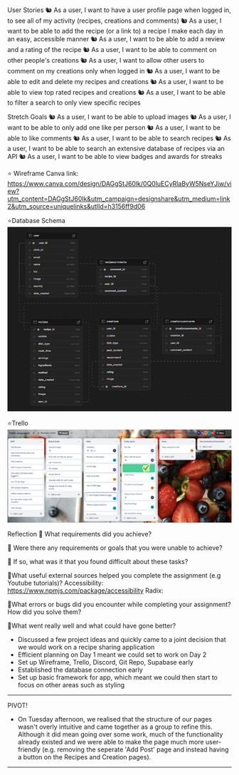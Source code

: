 User Stories
🐿️ As a user, I want to have a user profile page when logged in, to see all of my activity (recipes, creations and comments)
🐿️ As a user, I want to be able to add the recipe (or a link to) a recipe I make each day in an easy, accessible manner
🐿️ As a user, I want to be able to add a review and a rating of the recipe
🐿️ As a user, I want to be able to comment on other people's creations
🐿️ As a user, I want to allow other users to comment on my creations only when logged in
🐿️ As a user, I want to be able to edit and delete my recipes and creations
🐿️ As a user, I want to be able to view top rated recipes and creations
🐿️ As a user, I want to be able to filter a search to only view specific recipes

Stretch Goals
🐿️ As a user, I want to be able to upload images
🐿️ As a user, I want to be able to only add one like per person
🐿️ As a user, I want to be able to like comments
🐿️ As a user, I want to be able to search recipes
🐿️ As a user, I want to be able to search an extensive database of recipes via an API
🐿️ As a user, I want to be able to view badges and awards for streaks

⭐ Wireframe
Canva link: https://www.canva.com/design/DAGgStJ60lk/0Q0luECyRlaByW5NseYJiw/view?utm_content=DAGgStJ60lk&utm_campaign=designshare&utm_medium=link2&utm_source=uniquelinks&utlId=h3156ff9d06

⭐Database Schema
![Screenshot of database schema in Supabase](image-1.png)

⭐Trello
![Screenshot of working Trello board](image.png)

Reflection
🎯 What requirements did you achieve?

🎯 Were there any requirements or goals that you were unable to achieve?

🎯 If so, what was it that you found difficult about these tasks?

🎯What useful external sources helped you complete the assignment (e.g Youtube tutorials)?
Accessibility: https://www.npmjs.com/package/accessibility
Radix:

🎯What errors or bugs did you encounter while completing your assignment? How did you solve them?

🎯What went really well and what could have gone better?

- Discussed a few project ideas and quickly came to a joint decision that we would work on a recipe sharing application
- Efficient planning on Day 1 meant we could set to work on Day 2
- Set up Wireframe, Trello, Discord, Git Repo, Supabase early
- Established the database connection early
- Set up basic framework for app, which meant we could then start to focus on other areas such as styling

---

PIVOT!

- On Tuesday afternoon, we realised that the structure of our pages wasn't overly intuitive and came together as a group to refine this. Although it did mean going over some work, much of the functionality already existed and we were able to make the page much more user-friendly (e.g. removing the seperate 'Add Post' page and instead having a button on the Recipes and Creation pages).

---
